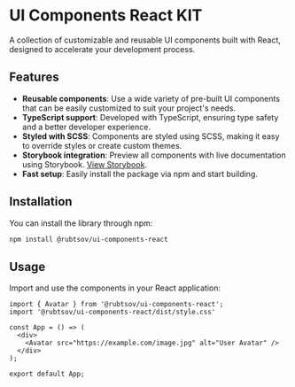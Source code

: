 # UI Components React KIT

A collection of customizable and reusable UI components built with React, designed to accelerate your development process.

## Features

- **Reusable components**: Use a wide variety of pre-built UI components that can be easily customized to suit your project's needs.
- **TypeScript support**: Developed with TypeScript, ensuring type safety and a better developer experience.
- **Styled with SCSS**: Components are styled using SCSS, making it easy to override styles or create custom themes.
- **Storybook integration**: Preview all components with live documentation using Storybook. <a href="https://artemrubtsov.github.io/ui-components-react/?path=/docs/components-avatar--docs" target="_blank" rel="noopener noreferrer">View Storybook</a>.
- **Fast setup**: Easily install the package via npm and start building.

## Installation

You can install the library through npm:

```bash
npm install @rubtsov/ui-components-react
```

## Usage

Import and use the components in your React application:

```tsx
import { Avatar } from '@rubtsov/ui-components-react';
import '@rubtsov/ui-components-react/dist/style.css'

const App = () => (
  <div>
    <Avatar src="https://example.com/image.jpg" alt="User Avatar" />
  </div>
);

export default App;
```


